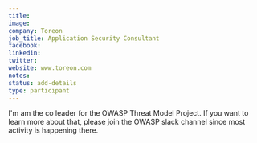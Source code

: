 ```yaml
---
title:
image:
company: Toreon
job_title: Application Security Consultant
facebook:
linkedin:
twitter:
website: www.toreon.com
notes:
status: add-details
type: participant
---
```


<!-- put more details about participant here -->
I'm am the co leader for the OWASP Threat Model Project. If you want to learn more about that, please join the OWASP slack channel since most activity is happening there.
